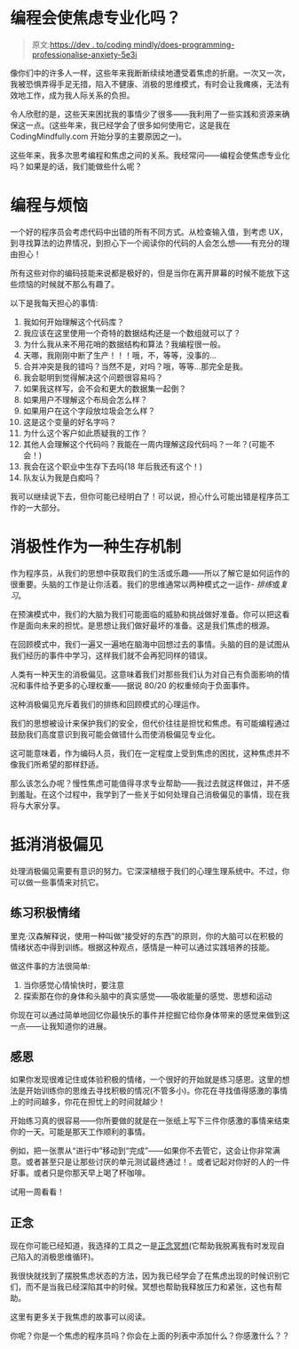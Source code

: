 # 编程会使焦虑专业化吗？

> 原文:[https://dev . to/coding mindly/does-programming-professionalise-anxiety-5e3i](https://dev.to/codingmindfully/does-programming-professionalise-anxiety-5e3i)

像你们中的许多人一样，这些年来我断断续续地遭受着焦虑的折磨。一次又一次，我被恐惧弄得手足无措，陷入不健康、消极的思维模式，有时会让我瘫痪，无法有效地工作，成为我人际关系的负担。

令人欣慰的是，这些天来困扰我的事情少了很多——我利用了一些实践和资源来确保这一点。(这些年来，我已经学会了很多如何使用它，这是我在 CodingMindfully.com 开始分享的主要原因之一)。

这些年来，我多次思考编程和焦虑之间的关系。我经常问——编程会使焦虑专业化吗？如果是的话，我们能做些什么呢？

# [](#programming-and-worry)编程与烦恼

一个好的程序员会考虑代码中出错的所有不同方式。从检查输入值，到考虑 UX，到寻找算法的边界情况，到担心下一个阅读你的代码的人会怎么想——有充分的理由担心！

所有这些对你的编码技能来说都是极好的，但是当你在离开屏幕的时候不能放下这些烦恼的时候就不那么有趣了。

以下是我每天担心的事情:

1.  我如何开始理解这个代码库？
2.  我应该在这里使用一个奇特的数据结构还是一个数组就可以了？
3.  为什么我从来不用花哨的数据结构和算法？我编程很一般。
4.  天哪，我刚刚中断了生产！！！哦，不，等等，没事的...
5.  合并冲突是我的错吗？当然不是，对吗？哦，等等...那完全是我。
6.  我会聪明到觉得解决这个问题很容易吗？
7.  如果我这样写，会不会和更大的数据集一起倒？
8.  如果用户不理解这个布局会怎么样？
9.  如果用户在这个字段放垃圾会怎么样？
10.  这是这个变量的好名字吗？
11.  为什么这个客户如此质疑我的工作？
12.  其他人会理解这个代码吗？我能在一周内理解这段代码吗？一年？(可能不会！)
13.  我会在这个职业中生存下去吗(18 年后我还有这个！)
14.  队友认为我是白痴吗？

我可以继续说下去，但你可能已经明白了！可以说，担心什么可能出错是程序员工作的一大部分。

# [](#negativity-as-a-survival-mechanism)消极性作为一种生存机制

作为程序员，从我们的思想中获取我们的生活或乐趣——所以了解它是如何运作的很重要。头脑的工作是让你活着。我们的思维通常以两种模式之一运作- *排练*或*复习*。

在预演模式中，我们的大脑为我们可能面临的威胁和挑战做好准备。你可以把这看作是面向未来的担忧。是思想让我们做好最坏的准备。这是我们焦虑的根源。

在回顾模式中，我们一遍又一遍地在脑海中回想过去的事情。头脑的目的是试图从我们经历的事件中学习，这样我们就不会再犯同样的错误。

人类有一种天生的消极偏见。这意味着我们对那些我们认为对自己有负面影响的情况和事件给予更多的心理权重——据说 80/20 的权重倾向于负面事件。

这种消极偏见充斥着我们的排练和回顾模式的心理运作。

我们的思想被设计来保护我们的安全，但代价往往是担忧和焦虑。有可能编程通过鼓励我们高度意识到我可能会做错什么而使消极偏见专业化。

这可能意味着，作为编码人员，我们在一定程度上受到焦虑的困扰，这种焦虑并不像我们所希望的那样舒适。

那么该怎么办呢？慢性焦虑可能值得寻求专业帮助——我过去就这样做过，并不感到羞耻。在这个过程中，我学到了一些关于如何处理自己消极偏见的事情，现在我将与大家分享。

# [](#counteracting-the-negativity-bias)抵消消极偏见

处理消极偏见需要有意识的努力。它深深植根于我们的心理生理系统中。不过，你可以做一些事情来对抗它。

## [](#practicing-positive-emotions)练习积极情绪

里克·汉森解释说，使用一种叫做“接受好的东西”的原则，你的大脑可以在积极的情绪状态中得到训练。根据这种观点，感情是一种可以通过实践培养的技能。

做这件事的方法很简单:

1.  当你感觉心情愉快时，要注意
2.  探索那在你的身体和头脑中的真实感觉——吸收能量的感觉、思想和运动

你现在可以通过简单地回忆你最快乐的事件并挖掘它给你身体带来的感觉来做到这一点——让我知道你的进展。

## [](#gratitude)感恩

如果你发现很难记住或体验积极的情绪，一个很好的开始就是练习感恩。这里的想法是开始训练你的思维去寻找积极的情况(不管多小)。你花在寻找值得感激的事情上的时间越多，你花在担忧上的时间就越少！

开始练习真的很容易——你所要做的就是在一张纸上写下三件你感激的事情来结束你的一天。可能是那天工作顺利的事情。

例如，把一张票从“进行中”移动到“完成”——如果你不去管它，这会让你非常满意。或者甚至只是让那些讨厌的单元测试最终通过！。或者记起对你好的人的一件好事。或者只是你那天早上喝了杯咖啡。

试用一周看看！

## [](#mindfulness)正念

现在你可能已经知道，我选择的工具之一是[正念冥想](http://www.codingmindfully.com/ultimate-guide)(它帮助我脱离我有时发现自己陷入的消极思维循环)。

我很快就找到了摆脱焦虑状态的方法，因为我已经学会了在焦虑出现的时候识别它们，而不是当我已经深陷其中的时候。冥想也帮助我释放压力和紧张，这也有帮助。

这里有更多关于我焦虑的故事可以阅读。

你呢？你是一个焦虑的程序员吗？你会在上面的列表中添加什么？你感激什么？？